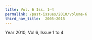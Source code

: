 ```yaml
---
title: Vol. 6 Iss. 1–4
permalink: /past-issues/2010/volume-6
third_nav_title:  2005–2015
---
```


Year 2010, Vol 6, Issue 1 to 4
